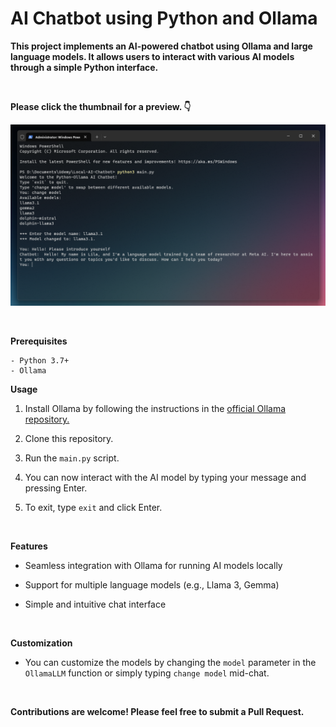 # AI Chatbot using Python and Ollama

**This project implements an AI-powered chatbot using Ollama and large language models. It allows users to interact with various AI models through a simple Python interface.**

<br>

**Please click the thumbnail for a preview. 👇**

[![Watch the video](assets/Demo-Updated.png)](https://youtu.be/IMejWQyZxvQ)

<br>

**Prerequisites**

    - Python 3.7+
    - Ollama

**Usage**

1. Install Ollama by following the instructions in the <a href= "https://github.com/ollama/ollama" targe= "_blank">official Ollama repository.</a>

2. Clone this repository.

3. Run the `main.py` script.

4. You can now interact with the AI model by typing your message and pressing Enter.

5. To exit, type `exit` and click Enter.

<br>

**Features**

- Seamless integration with Ollama for running AI models locally

- Support for multiple language models (e.g., Llama 3, Gemma)

- Simple and intuitive chat interface

<br>

**Customization**
 
- You can customize the models by changing the `model` parameter in the `OllamaLLM` function or simply typing `change model` mid-chat.

<br>

**Contributions are welcome! Please feel free to submit a Pull Request.**
